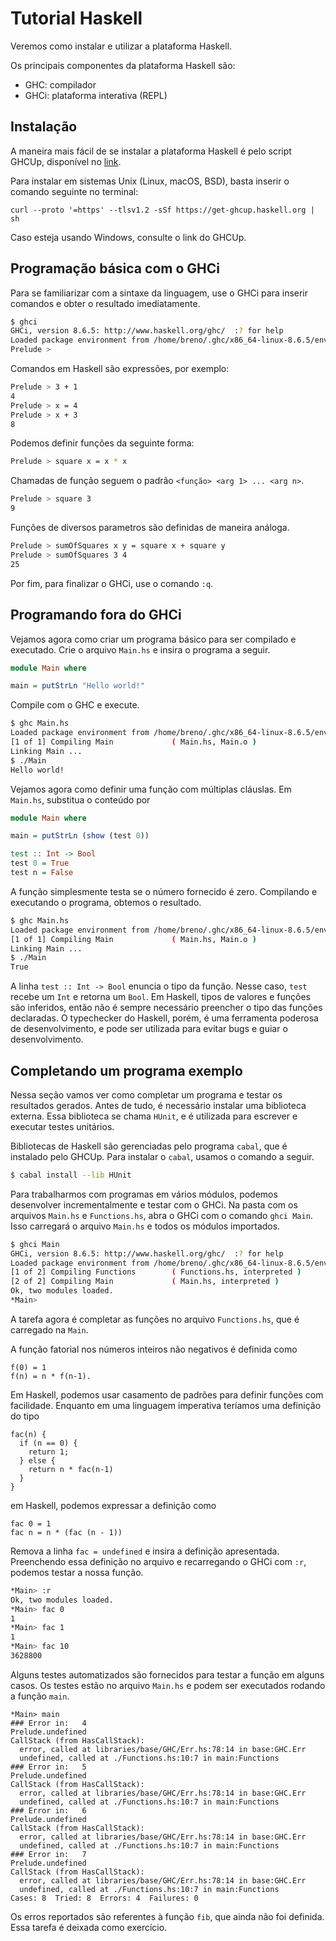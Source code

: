 # Tutorial Haskell

Veremos como instalar e utilizar a plataforma Haskell.

Os principais componentes da plataforma Haskell são:

- GHC: compilador
- GHCi: plataforma interativa (REPL)

## Instalação

A maneira mais fácil de se instalar a plataforma Haskell é pelo script GHCUp,
disponível no [link](https://www.haskell.org/ghcup/).

Para instalar em sistemas Unix (Linux, macOS, BSD), basta inserir o comando seguinte no terminal:

```
curl --proto '=https' --tlsv1.2 -sSf https://get-ghcup.haskell.org | sh
```

Caso esteja usando Windows, consulte o link do GHCUp.

## Programação básica com o GHCi

Para se familiarizar com a sintaxe da linguagem, use o GHCi para inserir
comandos e obter o resultado imediatamente.

```bash
$ ghci
GHCi, version 8.6.5: http://www.haskell.org/ghc/  :? for help
Loaded package environment from /home/breno/.ghc/x86_64-linux-8.6.5/environments/default
Prelude >
```

Comandos em Haskell são expressões, por exemplo:

```bash
Prelude > 3 + 1
4
Prelude > x = 4
Prelude > x + 3
8
```

Podemos definir funções da seguinte forma:

```bash
Prelude > square x = x * x
```

Chamadas de função seguem o padrão `<função> <arg 1> ... <arg n>`.

```bash
Prelude > square 3
9
```

Funções de diversos parametros são definidas de maneira análoga.

```bash
Prelude > sumOfSquares x y = square x + square y
Prelude > sumOfSquares 3 4
25
```

Por fim, para finalizar o GHCi, use o comando `:q`.

## Programando fora do GHCi

Vejamos agora como criar um programa básico para ser compilado e executado.
Crie o arquivo `Main.hs` e insira o programa a seguir.

```haskell
module Main where

main = putStrLn "Hello world!"
```

Compile com o GHC e execute.

```bash
$ ghc Main.hs
Loaded package environment from /home/breno/.ghc/x86_64-linux-8.6.5/environments/default
[1 of 1] Compiling Main             ( Main.hs, Main.o )
Linking Main ...
$ ./Main
Hello world!
```

Vejamos agora como definir uma função com múltiplas cláuslas.
Em `Main.hs`, substitua o conteúdo por

```haskell
module Main where

main = putStrLn (show (test 0))

test :: Int -> Bool
test 0 = True
test n = False
```

A função simplesmente testa se o número fornecido é zero.
Compilando e executando o programa, obtemos o resultado.

```bash
$ ghc Main.hs
Loaded package environment from /home/breno/.ghc/x86_64-linux-8.6.5/environments/default
[1 of 1] Compiling Main             ( Main.hs, Main.o )
Linking Main ...
$ ./Main
True
```

A linha `test :: Int -> Bool` enuncia o tipo da função.
Nesse caso, `test` recebe um `Int` e retorna um `Bool`.
Em Haskell, tipos de valores e funções são inferidos, então não é sempre
necessário preencher o tipo das funções declaradas.
O typechecker do Haskell, porém, é uma ferramenta poderosa de desenvolvimento,
e pode ser utilizada para evitar bugs e guiar o desenvolvimento.

## Completando um programa exemplo

Nessa seção vamos ver como completar um programa e testar os resultados gerados.
Antes de tudo, é necessário instalar uma biblioteca externa.
Essa biblioteca se chama `HUnit`, e é utilizada para escrever e executar testes
unitários.

Bibliotecas de Haskell são gerenciadas pelo programa `cabal`, que é instalado
pelo GHCUp.
Para instalar o `cabal`, usamos o comando a seguir.

```bash
$ cabal install --lib HUnit
```

Para trabalharmos com programas em vários módulos, podemos desenvolver
incrementalmente e testar com o GHCi.
Na pasta com os arquivos `Main.hs` e `Functions.hs`, abra o GHCi com o comando
`ghci Main`. Isso carregará o arquivo `Main.hs` e todos os módulos
importados.

```bash
$ ghci Main
GHCi, version 8.6.5: http://www.haskell.org/ghc/  :? for help
Loaded package environment from /home/breno/.ghc/x86_64-linux-8.6.5/environments/default
[1 of 2] Compiling Functions        ( Functions.hs, interpreted )
[2 of 2] Compiling Main             ( Main.hs, interpreted )
Ok, two modules loaded.
*Main>
```

A tarefa agora é completar as funções no arquivo `Functions.hs`, que é
carregado na `Main`.

A função fatorial nos números inteiros não negativos é definida como

```
f(0) = 1
f(n) = n * f(n-1).
```

Em Haskell, podemos usar casamento de padrões para definir funções com
facilidade.
Enquanto em uma linguagem imperativa teríamos uma definição do tipo

```
fac(n) {
  if (n == 0) {
    return 1;
  } else {
    return n * fac(n-1)
  }
}
```

em Haskell, podemos expressar a definição como

```
fac 0 = 1
fac n = n * (fac (n - 1))
```

Remova a linha `fac = undefined` e insira a definição apresentada.
Preenchendo essa definição no arquivo e recarregando o GHCi com `:r`, podemos
testar a nossa função.

```bash
*Main> :r
Ok, two modules loaded.
*Main> fac 0
1
*Main> fac 1
1
*Main> fac 10
3628800
```

Alguns testes automatizados são fornecidos para testar a função em alguns casos.
Os testes estão no arquivo `Main.hs` e podem ser executados rodando a
função `main`.

```
*Main> main
### Error in:   4
Prelude.undefined
CallStack (from HasCallStack):
  error, called at libraries/base/GHC/Err.hs:78:14 in base:GHC.Err
  undefined, called at ./Functions.hs:10:7 in main:Functions
### Error in:   5
Prelude.undefined
CallStack (from HasCallStack):
  error, called at libraries/base/GHC/Err.hs:78:14 in base:GHC.Err
  undefined, called at ./Functions.hs:10:7 in main:Functions
### Error in:   6
Prelude.undefined
CallStack (from HasCallStack):
  error, called at libraries/base/GHC/Err.hs:78:14 in base:GHC.Err
  undefined, called at ./Functions.hs:10:7 in main:Functions
### Error in:   7
Prelude.undefined
CallStack (from HasCallStack):
  error, called at libraries/base/GHC/Err.hs:78:14 in base:GHC.Err
  undefined, called at ./Functions.hs:10:7 in main:Functions
Cases: 8  Tried: 8  Errors: 4  Failures: 0

```

Os erros reportados são referentes à função `fib`, que ainda não foi
definida. Essa tarefa é deixada como exercício.
